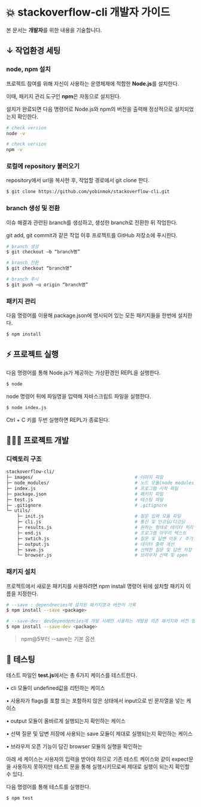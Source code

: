 
# 💥 stackoverflow-cli 개발자 가이드

본 문서는 <b>개발자</b>를 위한 내용을 기술합니다. 

## ↓ 작업환경 세팅
### node, npm 설치

프로젝트 참여를 위해 자신이 사용하는 운영체제에 적합한 **Node.js**를 설치한다.

이때, 패키지 관리 도구인 **npm**은 자동으로 설치된다.

설치가 완료되면 다음 명령어로 Node.js와 npm의 버전을 출력해 정상적으로 설치되었는지 확인한다.

```sh
# check version
node -v

# check version
npm -v
```

### 로컬에 repository 불러오기
repository에서 url을 복사한 후, 작업할 경로에서 git clone 한다.

```sh
$ git clone https://github.com/yobinmok/stackoverflow-cli.git
```

### branch 생성 및 전환

이슈 해결과 관련된 branch를 생성하고, 생성한 branch로 전환한 뒤 작업한다.

git add, git commit과 같은 작업 이후 프로젝트를 GitHub 저장소에 푸시한다. 

```sh
# branch 생성
$ git checkout –b “branch명”

# branch 전환
$ git checkout “branch명”

# branch 푸시
$ git push –u origin “branch명”
```

### 패키지 관리
다음 명령어를 이용해 package.json에 명시되어 있는 모든 패키지들을 한번에 설치한다.

```sh
$ npm install
```
## ⚡️ 프로젝트 실행

다음 명령어를 통해 Node.js가 제공하는 가상환경인 REPL을 실행한다. 

```sh
$ node
```
node 명령어 뒤에 파일명을 입력해 자바스크립트 파일을 실행한다. 

```sh
$ node index.js
```
Ctrl + C 키를 두번 실행하면 REPL가 종료된다.

## 👨🏻‍💻 프로젝트 개발

### 디렉토리 구조

```sh
stackoverflow-cli/
├─ images/										# 이미지 파일
├─ node_modules/								# 노드 모듈(node modules)
├─ index.js										# 프로그램 시작 파일
├─ package.json									# 패키지 파일
├─ test.js										# 테스팅 파일
├─ .gitignore									# .gitignore
└─ utils/							
	├─ init.js									# 질문 입력 모듈 파일
	├─ cli.js									# 통신 및 인코딩/디코딩
	├─ results.js								# 원하는 형태로 데이터 처리 및 저장
	├─ end.js									# 프로그램 마무리 텍스트
	├─ swtich.js								# 질문 및 답변 이동 / 추가 기능 실행 
	├─ output.js								# 데이터 출력 개선
	├─ save.js									# 선택한 질문 및 답변 저장
	└─ browser.js								# 브라우저 선택 및 open
```

### 패키지 설치

프로젝트에서 새로운 패키지를 사용하려면 npm install 명령어 뒤에 설치할 패키지 이름을 지정한다.

```sh
# --save : dependnecies에 설치된 패키지명과 버전이 기록
$ npm install --save <package>

# --save-dev: devDependencies에 개발 시에만 사용하는 개발용 의존 패키지와 버전 명시
$ npm install --save-dev <package>
```

> npm@5부터 --save는 기본 옵션

## 🔑 테스팅
테스트 파일인 **test.js**에서는 총 6가지 케이스를 테스트한다.

  •	cli 모듈이 undefined값을 리턴하는 케이스

  •	사용자가 flags를 포함 또는 포함하지 않은 상태에서 input으로 빈 문자열을 넣는 케이스

  •	output 모듈이 올바르게 실행되는지 확인하는 케이스

  •	선택 질문 및 답변 저장에 사용되는 save 모듈이 제대로 실행되는지 확인하는 케이스

  •	브라우저 오픈 기능이 담긴 browser 모듈의 실행을 확인하는 

아래 세 케이스는 사용자의 입력을 받아야 하므로 기존 테스트 케이스와 같이 expect문을 사용하지 못하지만 테스트 문을 통해 실행시키므로써 제대로 실행이 되는지 확인할 수 있다. 

다음 명령어를 통해 테스트를 실행한다.

```sh
$ npm test
```

